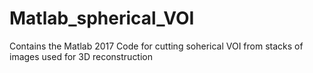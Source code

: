 # Matlab_spherical_VOI
Contains the Matlab 2017 Code for cutting soherical VOI from stacks of images used for 3D reconstruction
